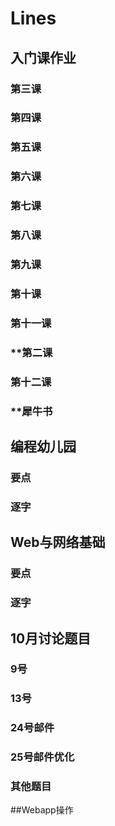 # Lines

## 入门课作业
### 第三课
### 第四课
### 第五课
### 第六课
### 第七课
### 第八课
### 第九课
### 第十课
### 第十一课
### **第二课
### 第十二课

### **犀牛书

## 编程幼儿园
### 要点
### 逐字
## Web与网络基础
### 要点
### 逐字

## 10月讨论题目
### 9号
### 13号
### 24号邮件
### 25号邮件优化
### 其他题目

##Webapp操作
###
